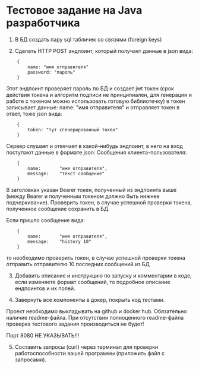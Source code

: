 # Тестовое задание на Java разработчика

1) В БД создать пару sql табличек со связями (foreign keys)

2) Сделать HTTP POST эндпоинт, который получает данные в json вида:

```
    {
        name: "имя отправителя"
        password: "пароль"
    }
```
Этот эндпоинт проверяет пароль по БД и создает jwt токен (срок действия токена и алгоритм подписи не принципиален, для генерации и работе с токеном можно использовать готовую библиотечку) в токен записывает данные: name: "имя отправителя"
и отправляет токен в ответ, тоже json вида:
```
    {
        token: "тут сгенерированный токен"
    }
```
Сервер слушает и отвечает в какой-нибудь эндпоинт, в него на вход поступают данные в формате json:
Сообщения клиента-пользователя:
```
    {
        name:       "имя отправителя",
        message:    "текст сообщение"
    }
```
В заголовках указан Bearer токен, полученный из эндпоинта выше (между Bearer и полученным токеном должно быть нижнее подчеркивание).
Проверить токен, в случае успешной проверки токена, полученное сообщение сохранить в БД.

Если пришло сообщение вида:
```
    {
        name:       "имя отправителя",
        message:    "history 10"
    }
```
то необходимо проверить токен, в случае успешной проверки токена отправить отправителю 10 последних сообщений из БД

3) Добавить описание и инструкцию по запуску и комментарии в коде, если изменяете формат сообщений, то подробное описание ендпоинтов и их полей.

4) Завернуть все компоненты в докер, покрыть код тестами.

Проект необходимо выкладывать на github и docker hub. Обязательно наличие readme-файла.
При отсутствии полноценного readme-файла проверка тестового задания производиться не будет!

Порт 8080 НЕ УКАЗЫВАТЬ!!!

5) Составить запросы (curl) через терминал для проверки работоспособности вашей программы (приложить файл с запросами). 
